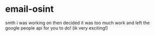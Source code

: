 # email-osint
smth i was working on then decided it was too much work and left the google people api for you to do! (ik very exciting!)
